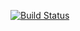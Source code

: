 [![Build Status](https://travis-ci.org/nkw1200/RPN_Calc.svg?branch=master)](https://travis-ci.org/nkw1200/RPN_Calc)
